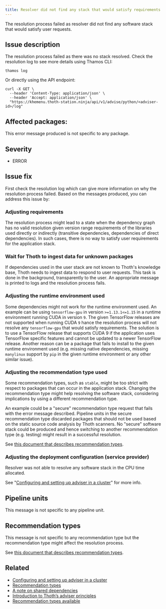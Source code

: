 ```yaml
---
title: Resolver did not find any stack that would satisfy requirements and stack characteristics given the time allocated
---
```


The resolution process failed as resolver did not find any software stack that
would satisfy user requests.

## Issue description

The resolution process failed as there was no stack resolved. Check the
resolution log to see more details using Thamos CLI:

```console
thamos log
```

Or directly using the API endpoint:

```console
curl -X GET \
  --header 'Content-Type: application/json' \
  --header 'Accept: application/json' \
  "https://khemenu.thoth-station.ninja/api/v1/advise/python/<adviser-id>/log"
```

## Affected packages:

This error message produced is not specific to any package.

## Severity

 * ERROR

## Issue fix

First check the resolution log which can give more information on why the
resolution process failed. Based on the messages produced, you can address this
issue by:

### Adjusting requirements

The resolution process might lead to a state when the dependency graph has no
valid resolution given version range requirements of the libraries used
directly or indirectly (transitive dependencies, dependencies of direct
dependencies). In such cases, there is no way to satisfy user requirements for
the application stack.

### Wait for Thoth to ingest data for unknown packages

If dependencies used in the user stack are not known to Thoth's knowledge base,
Thoth needs to ingest data to respond to user requests. This task is done in
the background, transparently to the user. An appropriate message is printed to
logs and the resolution process fails.

### Adjusting the runtime environment used

Some dependencies might not work for the runtime environment used. An example
can be using ``tensorflow-gpu`` in version ``>=1.13.1<=1.15`` in a runtime
environment running CUDA in version ``9``. The given TensorFlow releases are
not supported when running CUDA ``9`` hance the resolution process will not
resolve any ``tensorflow-gpu`` that would satisfy requirements. The solution is
to use a TensorFlow release that supports CUDA 9 if the application uses
TensorFlow specific features and cannot be updated to a newer TensorFlow
release. Another reason can be a package that fails to install to the given
runtime environment used (e.g. missing native dependencies, missing
``manylinux`` support by ``pip`` in the given runtime environment or any other
similar issue).

### Adjusting the recommendation type used

Some recommendation types, such as ``stable``,  might be too strict with
respect to packages that can occur in the application stack. Changing the
recommendation type might help resolving the software stack, considering
implications by using a different recommendation type.

An example could be a "secure" recommendation type request that fails with the
error message described. Pipeline units in the secure recommendation type
discarded packages that should not be used based on the static source code
analysis by Thoth scanners. No "secure" software stack could be produced and
hence switching to another recommendation type (e.g. testing) might result in a
successful resolution.

See [this document that describes recommendation
types](http://thoth-station.ninja/recommendation-types).

### Adjusting the deployment configuration (service provider)

Resolver was not able to resolve any software stack in the CPU time allocated.

See "[Configuring and setting up adviser in a cluster][1]" for more info.

## Pipeline units

This message is not specific to any pipeline unit.

## Recommendation types

This message is not specific to any recommendation type but the recommendation
type might affect the resolution process.

See [this document that describes recommendation
types](http://thoth-station.ninja/recommendation-types).

## Related

 * [Configuring and setting up adviser in a cluster][1]
 * [Recommendation types][2]
 * [A note on shared dependencies][3]
 * [Introduction to Thoth’s adviser principles][4]
 * [Recommendation types available][5]

[1]: https://thoth-station.ninja/docs/developers/adviser/deployment.html
[2]: https://thoth-station.ninja/recommendation-types/
[3]: https://thoth-station.ninja/docs/developers/adviser/compatibility.html#a-note-on-shared-dependencies-in-a-dependency-graph
[4]: https://thoth-station.ninja/docs/developers/adviser/introduction.html
[5]: http://thoth-station.ninja/recommendation-types
